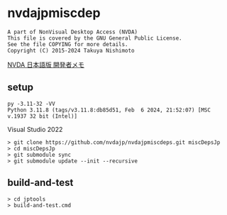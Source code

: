 # nvdajpmiscdep

```
A part of NonVisual Desktop Access (NVDA)
This file is covered by the GNU General Public License.
See the file COPYING for more details.
Copyright (C) 2015-2024 Takuya Nishimoto
```

[NVDA 日本語版 開発者メモ](https://github.com/nvdajp/nvdajp/blob/betajp/readme-nvdajp.md)

## setup

```
py -3.11-32 -VV
Python 3.11.8 (tags/v3.11.8:db85d51, Feb  6 2024, 21:52:07) [MSC v.1937 32 bit (Intel)]
```

Visual Studio 2022

```
> git clone https://github.com/nvdajp/nvdajpmiscdeps.git miscDepsJp
> cd miscDepsJp
> git submodule sync
> git submodule update --init --recursive
```

## build-and-test

```
> cd jptools
> build-and-test.cmd
```

